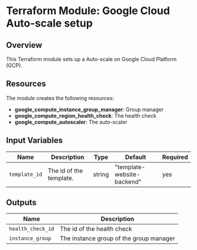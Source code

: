 # Terraform Module: Google Cloud Auto-scale setup

## Overview

This Terraform module sets up a Auto-scale on Google Cloud Platform (GCP).

## Resources

The module creates the following resources:

- **google_compute_instance_group_manager**: Group manager
- **google_compute_region_health_check**: The health check
- **google_compute_autoscaler**: The auto-scaler

## Input Variables

| Name           | Description                                          | Type          | Default                       | Required |
|----------------|------------------------------------------------------|---------------|-------------------------------|----------|
| `template_id`  | The id of the template.                              | string        | "template-website-backend"    |   yes    |


## Outputs

| Name                 | Description                              |
|----------------------|------------------------------------------|
| `health_check_id`    | The id of the health check               |
| `instance_group`     | The instance group of the group manager  |
